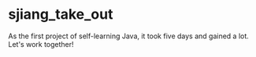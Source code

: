 # sjiang_take_out

As the first project of self-learning Java, it took five days and gained a lot. Let's work together!
